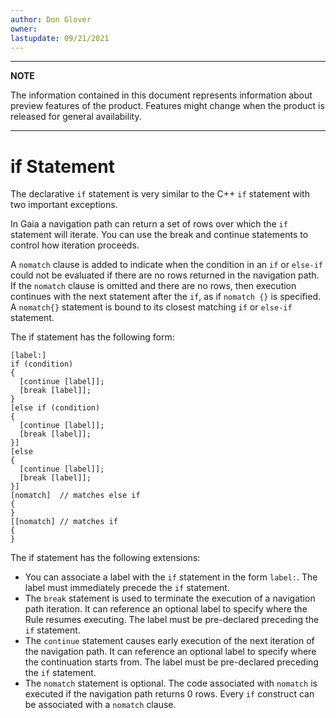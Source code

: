 ```yaml
---
author: Don Glover
owner: 
lastupdate: 09/21/2021
---
```


---

**NOTE**

The information contained in this document represents information about preview features of the product. Features might change when the product is released for general availability.

---

# if Statement

The declarative `if` statement is very similar to the C++ `if` statement with two important exceptions.  

In Gaia a navigation path can return a set of rows over which the `if` statement will iterate. You can use the break and continue statements to control how iteration proceeds.

A `nomatch` clause is added to indicate when the condition in an `if` or `else-if` could not be evaluated if there are no rows returned in the navigation path. If the `nomatch` clause is omitted and there are no rows, then execution continues with the next statement after the `if`, as if `nomatch {}` is specified.  A `nomatch{}` statement is bound to its closest matching `if` or `else-if` statement.

The if statement has the following form:

```
[label:]
if (condition)
{
  [continue [label]];
  [break [label]];
}
[else if (condition)
{
  [continue [label]];
  [break [label]];
}]
[else
{
  [continue [label]];
  [break [label]];
}]
[nomatch]  // matches else if
{
}
[[nomatch] // matches if
{
}
```

The if statement has the following extensions:

- You can associate a label with the `if` statement in the form `label:`. The label must immediately precede the `if` statement.
- The `break` statement is used to terminate the execution of a navigation path iteration. It can reference an optional label to specify where the Rule resumes executing. The label must be pre-declared preceding the `if` statement.
- The `continue` statement causes early execution of the next iteration of the navigation path. It can reference an optional label to specify where the continuation starts from. The label must be pre-declared preceding the `if` statement.
- The `nomatch` statement is optional.  The code associated with `nomatch` is executed if the navigation path returns 0 rows.  Every `if` construct can be associated with a `nomatch` clause.